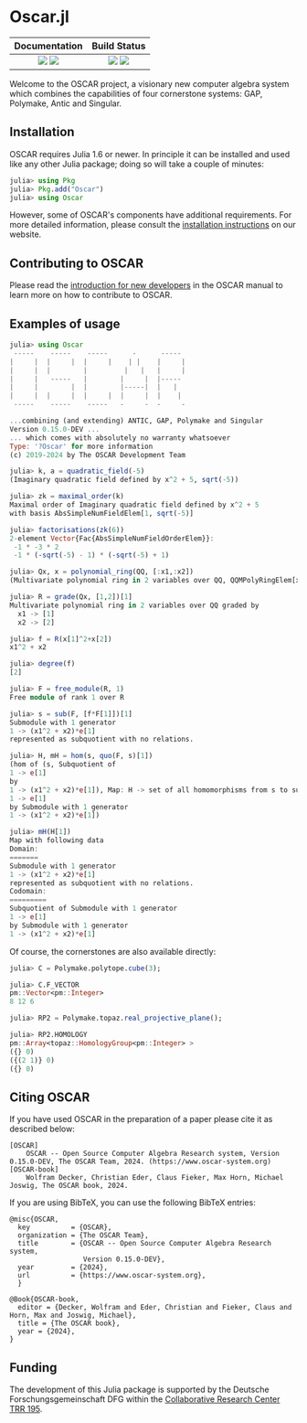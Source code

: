 # Oscar.jl

| **Documentation**                                                         | **Build Status**                                      |
|:-------------------------------------------------------------------------:|:-----------------------------------------------------:|
| [![][docs-stable-img]][docs-stable-url] [![][docs-dev-img]][docs-dev-url] | [![][ga-img]][ga-url] [![][codecov-img]][codecov-url] |


Welcome to the OSCAR project, a visionary new computer algebra system
which combines the capabilities of four cornerstone systems: GAP,
Polymake, Antic and Singular.

## Installation

OSCAR requires Julia 1.6 or newer. In principle it can be installed and used
like any other Julia package; doing so will take a couple of minutes:

```julia
julia> using Pkg
julia> Pkg.add("Oscar")
julia> using Oscar
```

However, some of OSCAR's components have additional requirements.
For more detailed information, please consult the [installation
instructions](https://www.oscar-system.org/install/) on our website.

## Contributing to OSCAR

Please read the [introduction for new developers](https://docs.oscar-system.org/dev/DeveloperDocumentation/new_developers/)
in the OSCAR manual to learn more on how to contribute to OSCAR.

## Examples of usage

```julia
julia> using Oscar
 -----    -----    -----      -      -----
|     |  |     |  |     |    | |    |     |
|     |  |        |         |   |   |     |
|     |   -----   |        |     |  |-----
|     |        |  |        |-----|  |   |
|     |  |     |  |     |  |     |  |    |
 -----    -----    -----   -     -  -     -

...combining (and extending) ANTIC, GAP, Polymake and Singular
Version 0.15.0-DEV ...
... which comes with absolutely no warranty whatsoever
Type: '?Oscar' for more information
(c) 2019-2024 by The OSCAR Development Team

julia> k, a = quadratic_field(-5)
(Imaginary quadratic field defined by x^2 + 5, sqrt(-5))

julia> zk = maximal_order(k)
Maximal order of Imaginary quadratic field defined by x^2 + 5
with basis AbsSimpleNumFieldElem[1, sqrt(-5)]

julia> factorisations(zk(6))
2-element Vector{Fac{AbsSimpleNumFieldOrderElem}}:
 -1 * -3 * 2
 -1 * (-sqrt(-5) - 1) * (-sqrt(-5) + 1)

julia> Qx, x = polynomial_ring(QQ, [:x1,:x2])
(Multivariate polynomial ring in 2 variables over QQ, QQMPolyRingElem[x1, x2])

julia> R = grade(Qx, [1,2])[1]
Multivariate polynomial ring in 2 variables over QQ graded by
  x1 -> [1]
  x2 -> [2]

julia> f = R(x[1]^2+x[2])
x1^2 + x2

julia> degree(f)
[2]

julia> F = free_module(R, 1)
Free module of rank 1 over R

julia> s = sub(F, [f*F[1]])[1]
Submodule with 1 generator
1 -> (x1^2 + x2)*e[1]
represented as subquotient with no relations.

julia> H, mH = hom(s, quo(F, s)[1])
(hom of (s, Subquotient of
1 -> e[1]
by
1 -> (x1^2 + x2)*e[1]), Map: H -> set of all homomorphisms from s to subquotient of Submodule with 1 generator
1 -> e[1]
by Submodule with 1 generator
1 -> (x1^2 + x2)*e[1])

julia> mH(H[1])
Map with following data
Domain:
=======
Submodule with 1 generator
1 -> (x1^2 + x2)*e[1]
represented as subquotient with no relations.
Codomain:
=========
Subquotient of Submodule with 1 generator
1 -> e[1]
by Submodule with 1 generator
1 -> (x1^2 + x2)*e[1]
```

Of course, the cornerstones are also available directly:

```julia
julia> C = Polymake.polytope.cube(3);

julia> C.F_VECTOR
pm::Vector<pm::Integer>
8 12 6

julia> RP2 = Polymake.topaz.real_projective_plane();

julia> RP2.HOMOLOGY
pm::Array<topaz::HomologyGroup<pm::Integer> >
({} 0)
({(2 1)} 0)
({} 0)
```

## Citing OSCAR

If you have used OSCAR in the preparation of a paper please cite it as described below:

    [OSCAR]
        OSCAR -- Open Source Computer Algebra Research system, Version 0.15.0-DEV, The OSCAR Team, 2024. (https://www.oscar-system.org)
    [OSCAR-book]
        Wolfram Decker, Christian Eder, Claus Fieker, Max Horn, Michael Joswig, The OSCAR book, 2024.

If you are using BibTeX, you can use the following BibTeX entries:

    @misc{OSCAR,
      key          = {OSCAR},
      organization = {The OSCAR Team},
      title        = {OSCAR -- Open Source Computer Algebra Research system,
                      Version 0.15.0-DEV},
      year         = {2024},
      url          = {https://www.oscar-system.org},
      }

    @Book{OSCAR-book,
      editor = {Decker, Wolfram and Eder, Christian and Fieker, Claus and Horn, Max and Joswig, Michael},
      title = {The OSCAR book},
      year = {2024},
    }

## Funding

The development of this Julia package is supported by the Deutsche
Forschungsgemeinschaft DFG within the
[Collaborative Research Center TRR 195](https://www.computeralgebra.de/sfb/).

[docs-dev-img]: https://img.shields.io/badge/docs-dev-blue.svg
[docs-dev-url]: https://docs.oscar-system.org/dev/

[docs-stable-img]: https://img.shields.io/badge/docs-stable-blue.svg
[docs-stable-url]: https://docs.oscar-system.org/stable/

[ga-img]: https://github.com/oscar-system/Oscar.jl/workflows/Run%20tests/badge.svg
[ga-url]: https://github.com/oscar-system/Oscar.jl/actions?query=workflow%3A%22Run+tests%22

[codecov-img]: https://codecov.io/gh/oscar-system/Oscar.jl/branch/master/graph/badge.svg?branch=master
[codecov-url]: https://codecov.io/gh/oscar-system/Oscar.jl
